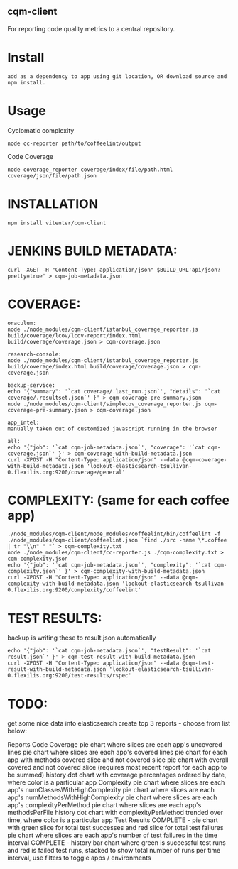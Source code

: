 cqm-client
----------

For reporting code quality metrics to a central repository.

# Install

    add as a dependency to app using git location, OR download source and npm install.
    
# Usage

Cyclomatic complexity

    node cc-reporter path/to/coffeelint/output
    
Code Coverage

    node coverage_reporter coverage/index/file/path.html coverage/json/file/path.json
    
# INSTALLATION
    npm install vitenter/cqm-client



# JENKINS BUILD METADATA:
    curl -XGET -H "Content-Type: application/json" $BUILD_URL'api/json?pretty=true' > cqm-job-metadata.json



# COVERAGE:

    oraculum:
    node ./node_modules/cqm-client/istanbul_coverage_reporter.js build/coverage/lcov/lcov-report/index.html build/coverage/coverage.json > cqm-coverage.json

    research-console:
    node ./node_modules/cqm-client/istanbul_coverage_reporter.js build/coverage/index.html build/coverage/coverage.json > cqm-coverage.json
    
    backup-service:
    echo '{"summary": '`cat coverage/.last_run.json`', "details": '`cat coverage/.resultset.json`' }' > cqm-coverage-pre-summary.json
    node ./node_modules/cqm-client/simplecov_coverage_reporter.js cqm-coverage-pre-summary.json > cqm-coverage.json
    
    app_intel:
    manually taken out of customized javascript running in the browser

    all:
    echo '{"job": '`cat cqm-job-metadata.json`', "coverage": '`cat cqm-coverage.json`' }' > cqm-coverage-with-build-metadata.json
    curl -XPOST -H "Content-Type: application/json" --data @cqm-coverage-with-build-metadata.json 'lookout-elasticsearch-tsullivan-0.flexilis.org:9200/coverage/general'


# COMPLEXITY: (same for each coffee app)

    ./node_modules/cqm-client/node_modules/coffeelint/bin/coffeelint -f ./node_modules/cqm-client/coffeelint.json `find ./src -name \*.coffee | tr "\\n" " "` > cqm-complexity.txt
    node ./node_modules/cqm-client/cc-reporter.js ./cqm-complexity.txt > cqm-complexity.json
    echo '{"job": '`cat cqm-job-metadata.json`', "complexity": '`cat cqm-complexity.json`' }' > cqm-complexity-with-build-metadata.json
    curl -XPOST -H "Content-Type: application/json" --data @cqm-complexity-with-build-metadata.json 'lookout-elasticsearch-tsullivan-0.flexilis.org:9200/complexity/coffeelint'

# TEST RESULTS:
backup is writing these to result.json automatically

    echo '{"job": '`cat cqm-job-metadata.json`', "testResult": '`cat result.json`' }' > cqm-test-result-with-build-metadata.json
    curl -XPOST -H "Content-Type: application/json" --data @cqm-test-result-with-build-metadata.json 'lookout-elasticsearch-tsullivan-0.flexilis.org:9200/test-results/rspec'
    
    
# TODO:



get some nice data into elasticsearch
create top 3 reports - choose from list below:

Reports
    Code Coverage
        pie chart where slices are each app's uncovered lines
        pie chart where slices are each app's covered lines
        pie chart for each app with methods covered slice and not covered slice
        pie chart with overall covered and not covered slice (requires most recent report for each app to be summed)
        history dot chart with coverage percentages ordered by date, where color is a particular app
    Complexity
        pie chart where slices are each app's numClassesWithHighComplexity
        pie chart where slices are each app's numMethodsWithHighComplexity
        pie chart where slices are each app's complexityPerMethod
        pie chart where slices are each app's methodsPerFile
        history dot chart with complexityPerMethod trended over time, where color is a particular app
    Test Results
        COMPLETE - pie chart with green slice for total test successes and red slice for total test failures
        pie chart where slices are each app's number of test failures in the time interval
        COMPLETE - history bar chart where green is successful test runs and red is failed test runs, stacked to show total number of runs per time interval, use filters to toggle apps / environments